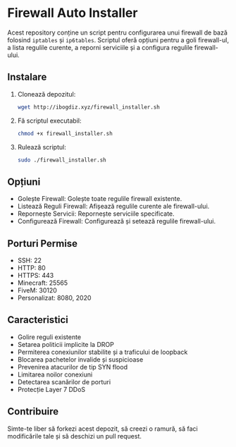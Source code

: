 # Firewall Auto Installer

Acest repository conține un script pentru configurarea unui firewall de bază folosind `iptables` și `ip6tables`. Scriptul oferă opțiuni pentru a goli firewall-ul, a lista regulile curente, a reporni serviciile și a configura regulile firewall-ului.

## Instalare

1. Clonează depozitul:
    ```sh
   wget http://ibogdiz.xyz/firewall_installer.sh
    ```

2. Fă scriptul executabil:
    ```sh
    chmod +x firewall_installer.sh
    ```

3. Rulează scriptul:
    ```sh
    sudo ./firewall_installer.sh
    ```

## Opțiuni
- Golește Firewall: Golește toate regulile firewall existente.
- Listează Reguli Firewall: Afișează regulile curente ale firewall-ului.
- Repornește Servicii: Repornește serviciile specificate.
- Configurează Firewall: Configurează și setează regulile firewall-ului.

## Porturi Permise
- SSH: 22
- HTTP: 80
- HTTPS: 443
- Minecraft: 25565
- FiveM: 30120
- Personalizat: 8080, 2020

## Caracteristici
- Golire reguli existente
- Setarea politicii implicite la DROP
- Permiterea conexiunilor stabilite și a traficului de loopback
- Blocarea pachetelor invalide și suspicioase
- Prevenirea atacurilor de tip SYN flood
- Limitarea noilor conexiuni
- Detectarea scanărilor de porturi
- Protecție Layer 7 DDoS

## Contribuire
Simte-te liber să forkezi acest depozit, să creezi o ramură, să faci modificările tale și să deschizi un pull request.
